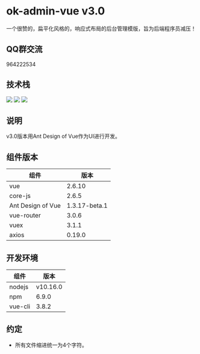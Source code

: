 # ok-admin-vue v3.0

一个很赞的，扁平化风格的，响应式布局的后台管理模版，旨为后端程序员减压！

## QQ群交流

964222534

## 技术栈

<p>
  <img src="https://img.shields.io/badge/Vue-2.x-brightgreen.svg">
  <img src="https://img.shields.io/badge/Ant%20Design%20of%20Vue-1.3.17--beta.1-brightgreen">
  <img src="https://img.shields.io/badge/Vue%20CLI-3.8.2-brightgreen">
</p>

## 说明

v3.0版本用Ant Design of Vue作为UI进行开发。

## 组件版本

| 组件 | 版本 |
|----------|----------|
| vue | 2.6.10 |
| core-js | 2.6.5 |
| Ant Design of Vue | 1.3.17-beta.1 |
| vue-router | 3.0.6 |
| vuex | 3.1.1 |
| axios | 0.19.0 |

## 开发环境

| 组件 | 版本 |
|----------|----------|
| nodejs | v10.16.0 |
| npm | 6.9.0 |
| vue-cli | 3.8.2 |

## 约定

- 所有文件缩进统一为4个字符。
